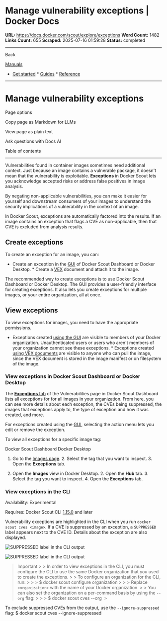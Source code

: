 # Manage vulnerability exceptions | Docker Docs

**URL:** https://docs.docker.com/scout/explore/exceptions
**Word Count:** 1482
**Links Count:** 655
**Scraped:** 2025-07-16 01:59:28
**Status:** completed

---

Back

[Manuals](https://docs.docker.com/manuals/)

  * [Get started](https://docs.docker.com/get-started/)   * [Guides](https://docs.docker.com/guides/)   * [Reference](https://docs.docker.com/reference/)

* * *

# Manage vulnerability exceptions

Page options

Copy page as Markdown for LLMs

View page as plain text

Ask questions with Docs AI

Table of contents

* * *

Vulnerabilities found in container images sometimes need additional context. Just because an image contains a vulnerable package, it doesn't mean that the vulnerability is exploitable. **Exceptions** in Docker Scout lets you acknowledge accepted risks or address false positives in image analysis.

By negating non-applicable vulnerabilities, you can make it easier for yourself and downstream consumers of your images to understand the security implications of a vulnerability in the context of an image.

In Docker Scout, exceptions are automatically factored into the results. If an image contains an exception that flags a CVE as non-applicable, then that CVE is excluded from analysis results.

## Create exceptions

To create an exception for an image, you can:

  * Create an exception in the [GUI](https://docs.docker.com/scout/how-tos/create-exceptions-gui/) of Docker Scout Dashboard or Docker Desktop.   * Create a [VEX](https://docs.docker.com/scout/how-tos/create-exceptions-vex/) document and attach it to the image.

The recommended way to create exceptions is to use Docker Scout Dashboard or Docker Desktop. The GUI provides a user-friendly interface for creating exceptions. It also lets you create exceptions for multiple images, or your entire organization, all at once.

## View exceptions

To view exceptions for images, you need to have the appropriate permissions.

  * Exceptions created [using the GUI](https://docs.docker.com/scout/how-tos/create-exceptions-gui/) are visible to members of your Docker organization. Unauthenticated users or users who aren't members of your organization cannot see these exceptions.   * Exceptions created [using VEX documents](https://docs.docker.com/scout/how-tos/create-exceptions-vex/) are visible to anyone who can pull the image, since the VEX document is stored in the image manifest or on filesystem of the image.

### View exceptions in Docker Scout Dashboard or Docker Desktop

The [**Exceptions** tab](https://scout.docker.com/reports/vulnerabilities/exceptions) of the Vulnerabilities page in Docker Scout Dashboard lists all exceptions for for all images in your organization. From here, you can see more details about each exception, the CVEs being suppressed, the images that exceptions apply to, the type of exception and how it was created, and more.

For exceptions created using the [GUI](https://docs.docker.com/scout/how-tos/create-exceptions-gui/), selecting the action menu lets you edit or remove the exception.

To view all exceptions for a specific image tag:

Docker Scout Dashboard  Docker Desktop

  1. Go to the [Images page](https://scout.docker.com/reports/images).   2. Select the tag that you want to inspect.   3. Open the **Exceptions** tab.

  1. Open the **Images** view in Docker Desktop.   2. Open the **Hub** tab.   3. Select the tag you want to inspect.   4. Open the **Exceptions** tab.

### View exceptions in the CLI

Availability: Experimental 

Requires: Docker Scout CLI [1.15.0](https://docs.docker.com/scout/release-notes/cli/#1150) and later

Vulnerability exceptions are highlighted in the CLI when you run `docker scout cves <image>`. If a CVE is suppressed by an exception, a `SUPPRESSED` label appears next to the CVE ID. Details about the exception are also displayed.

![SUPPRESSED label in the CLI output](https://docs.docker.com/scout/images/suppressed-cve-cli.png)

![SUPPRESSED label in the CLI output](https://docs.docker.com/scout/images/suppressed-cve-cli.png)

> Important >  > In order to view exceptions in the CLI, you must configure the CLI to use the same Docker organization that you used to create the exceptions. >  > To configure an organization for the CLI, run: >      >      >     $ docker scout configure organization <organization> >      >  > Replace `<organization>` with the name of your Docker organization. >  > You can also set the organization on a per-command basis by using the `--org` flag: >      >      >     $ docker scout cves --org <organization> <image> >     

To exclude suppressed CVEs from the output, use the `--ignore-suppressed` flag:               $ docker scout cves --ignore-suppressed <image>